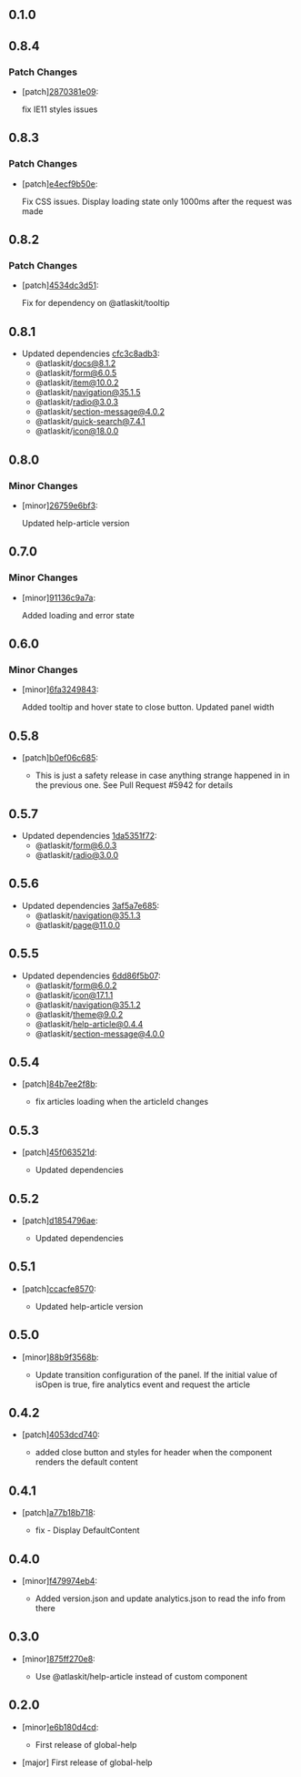 ## 0.1.0

## 0.8.4

### Patch Changes

- [patch][2870381e09](https://bitbucket.org/atlassian/atlaskit-mk-2/commits/2870381e09):

  fix IE11 styles issues

## 0.8.3

### Patch Changes

- [patch][e4ecf9b50e](https://bitbucket.org/atlassian/atlaskit-mk-2/commits/e4ecf9b50e):

  Fix CSS issues. Display loading state only 1000ms after the request was made

## 0.8.2

### Patch Changes

- [patch][4534dc3d51](https://bitbucket.org/atlassian/atlaskit-mk-2/commits/4534dc3d51):

  Fix for dependency on @atlaskit/tooltip

## 0.8.1

- Updated dependencies [cfc3c8adb3](https://bitbucket.org/atlassian/atlaskit-mk-2/commits/cfc3c8adb3):
  - @atlaskit/docs@8.1.2
  - @atlaskit/form@6.0.5
  - @atlaskit/item@10.0.2
  - @atlaskit/navigation@35.1.5
  - @atlaskit/radio@3.0.3
  - @atlaskit/section-message@4.0.2
  - @atlaskit/quick-search@7.4.1
  - @atlaskit/icon@18.0.0

## 0.8.0

### Minor Changes

- [minor][26759e6bf3](https://bitbucket.org/atlassian/atlaskit-mk-2/commits/26759e6bf3):

  Updated help-article version

## 0.7.0

### Minor Changes

- [minor][91136c9a7a](https://bitbucket.org/atlassian/atlaskit-mk-2/commits/91136c9a7a):

  Added loading and error state

## 0.6.0

### Minor Changes

- [minor][6fa3249843](https://bitbucket.org/atlassian/atlaskit-mk-2/commits/6fa3249843):

  Added tooltip and hover state to close button. Updated panel width

## 0.5.8

- [patch][b0ef06c685](https://bitbucket.org/atlassian/atlaskit-mk-2/commits/b0ef06c685):

  - This is just a safety release in case anything strange happened in in the previous one. See Pull Request #5942 for details

## 0.5.7

- Updated dependencies [1da5351f72](https://bitbucket.org/atlassian/atlaskit-mk-2/commits/1da5351f72):
  - @atlaskit/form@6.0.3
  - @atlaskit/radio@3.0.0

## 0.5.6

- Updated dependencies [3af5a7e685](https://bitbucket.org/atlassian/atlaskit-mk-2/commits/3af5a7e685):
  - @atlaskit/navigation@35.1.3
  - @atlaskit/page@11.0.0

## 0.5.5

- Updated dependencies [6dd86f5b07](https://bitbucket.org/atlassian/atlaskit-mk-2/commits/6dd86f5b07):
  - @atlaskit/form@6.0.2
  - @atlaskit/icon@17.1.1
  - @atlaskit/navigation@35.1.2
  - @atlaskit/theme@9.0.2
  - @atlaskit/help-article@0.4.4
  - @atlaskit/section-message@4.0.0

## 0.5.4

- [patch][84b7ee2f8b](https://bitbucket.org/atlassian/atlaskit-mk-2/commits/84b7ee2f8b):

  - fix articles loading when the articleId changes

## 0.5.3

- [patch][45f063521d](https://bitbucket.org/atlassian/atlaskit-mk-2/commits/45f063521d):

  - Updated dependencies

## 0.5.2

- [patch][d1854796ae](https://bitbucket.org/atlassian/atlaskit-mk-2/commits/d1854796ae):

  - Updated dependencies

## 0.5.1

- [patch][ccacfe8570](https://bitbucket.org/atlassian/atlaskit-mk-2/commits/ccacfe8570):

  - Updated help-article version

## 0.5.0

- [minor][88b9f3568b](https://bitbucket.org/atlassian/atlaskit-mk-2/commits/88b9f3568b):

  - Update transition configuration of the panel. If the initial value of isOpen is true, fire analytics event and request the article

## 0.4.2

- [patch][4053dcd740](https://bitbucket.org/atlassian/atlaskit-mk-2/commits/4053dcd740):

  - added close button and styles for header when the component renders the default content

## 0.4.1

- [patch][a77b18b718](https://bitbucket.org/atlassian/atlaskit-mk-2/commits/a77b18b718):

  - fix - Display DefaultContent

## 0.4.0

- [minor][f479974eb4](https://bitbucket.org/atlassian/atlaskit-mk-2/commits/f479974eb4):

  - Added version.json and update analytics.json to read the info from there

## 0.3.0

- [minor][875ff270e8](https://bitbucket.org/atlassian/atlaskit-mk-2/commits/875ff270e8):

  - Use @atlaskit/help-article instead of custom component

## 0.2.0

- [minor][e6b180d4cd](https://bitbucket.org/atlassian/atlaskit-mk-2/commits/e6b180d4cd):

  - First release of global-help

- [major] First release of global-help
